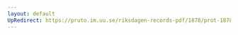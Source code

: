 ```yaml
---
layout: default
UpRedirect: https://pruto.im.uu.se/riksdagen-records-pdf/1878/prot-1878--ak--008.pdf
---
```


